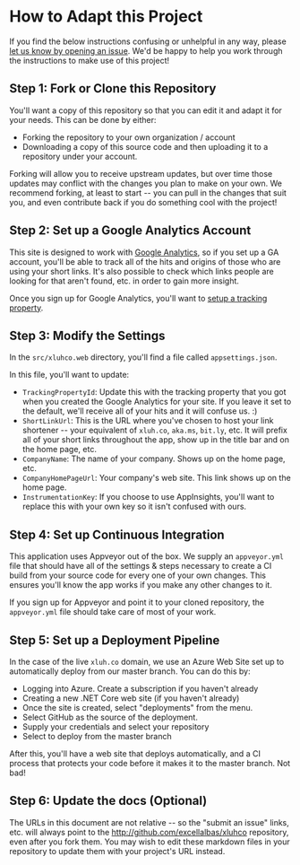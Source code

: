# How to Adapt this Project

If you find the below instructions confusing or unhelpful in any way, please [let us know by opening an issue](http://github.com/excellalabs/xluhco/issues/new). We'd be happy to help you work through the instructions to make use of this project!

## Step 1: Fork or Clone this Repository

You'll want a copy of this repository so that you can edit it and adapt it for your needs. This can be done by either:

* Forking the repository to your own organization / account
* Downloading a copy of this source code and then uploading it to a repository under your account.

Forking will allow you to receive upstream updates, but over time those updates may conflict with the changes you plan to make on your own. We recommend forking, at least to start -- you can pull in the changes that suit you, and even contribute back if you do something cool with the project!

## Step 2: Set up a Google Analytics Account

This site is designed to work with [Google Analytics](https://www.google.com/analytics), so if you set up a GA account, you'll be able to track all of the hits and origins of those who are using your short links. It's also possible to check which links people are looking for that aren't found, etc. in order to gain more insight.

Once you sign up for Google Analytics, you'll want to [setup a tracking property](https://support.google.com/analytics/answer/1042508?hl=en).

## Step 3: Modify the Settings

In the `src/xluhco.web` directory, you'll find a file called `appsettings.json`.

In this file, you'll want to update:

* `TrackingPropertyId`: Update this with the tracking property that you got when you created the Google Analytics for your site. If you leave it set to the default, we'll receive all of your hits and it will confuse us. :)
* `ShortLinkUrl`: This is the URL where you've chosen to host your link shortener -- your equivalent of `xluh.co`, `aka.ms`, `bit.ly`, etc. It will prefix all of your short links throughout the app, show up in the title bar and on the home page, etc.
* `CompanyName`: The name of your company. Shows up on the home page, etc.
* `CompanyHomePageUrl`: Your company's web site. This link shows up on the home page.
* `InstrumentationKey`: If you choose to use AppInsights, you'll want to replace this with your own key so it isn't confused with ours.

## Step 4: Set up Continuous Integration

This application uses Appveyor out of the box. We supply an `appveyor.yml` file that should have all of the settings & steps necessary to create a CI build from your source code for every one of your own changes. This ensures you'll know the app works if you make any other changes to it.

If you sign up for Appveyor and point it to your cloned repository, the `appveyor.yml` file should take care of most of your work.

## Step 5: Set up a Deployment Pipeline

In the case of the live `xluh.co` domain, we use an Azure Web Site set up to automatically deploy from our master branch. You can do this by:

* Logging into Azure. Create a subscription if you haven't already
* Creating a new .NET Core web site (if you haven't already)
* Once the site is created, select "deployments" from the menu.
* Select GitHub as the source of the deployment.
* Supply your credentials and select your repository 
* Select to deploy from the master branch

After this, you'll have a web site that deploys automatically, and a CI process that protects your code before it makes it to the master branch. Not bad!

## Step 6: Update the docs (Optional)

The URLs in this document are not relative -- so the "submit an issue" links, etc. will always point to the <http://github.com/excellalbas/xluhco> repository, even after you fork them. You may wish to edit these markdown files in your repository to update them with your project's URL instead.